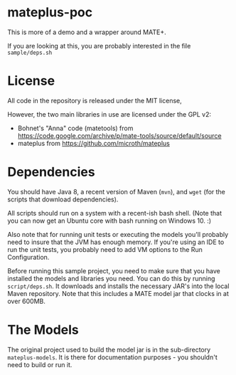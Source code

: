 # mateplus-poc

This is more of a demo and a wrapper around MATE+.

If you are looking at this, you are probably interested in the file
`sample/deps.sh`

# License

All code in the repository is released under the MIT license,

However, the two main libraries in use are licensed under the GPL v2:

* Bohnet's "Anna" code (matetools) from
  https://code.google.com/archive/p/mate-tools/source/default/source
* mateplus from https://github.com/microth/mateplus

# Dependencies

You should have Java 8, a recent version of Maven (`mvn`), and `wget` (for the
scripts that download dependencies).

All scripts should run on a system with a recent-ish bash shell. (Note that you
can now get an Ubuntu core with bash running on Windows 10. :)

Also note that for running unit tests or executing the models you'll probably
need to insure that the JVM has enough memory. If you're using an IDE to run
the unit tests, you probably need to add VM options to the Run Configuration.

Before running this sample project, you need to make sure that you have
installed the models and libraries you need. You can do this by running
`script/deps.sh`. It downloads and installs the necessary JAR's into the local
Maven repository. Note that this includes a MATE model jar that clocks in at
over 600MB.

# The Models

The original project used to build the model jar is in the sub-directory
`mateplus-models`. It is there for documentation purposes - you shouldn't need
to build or run it.

